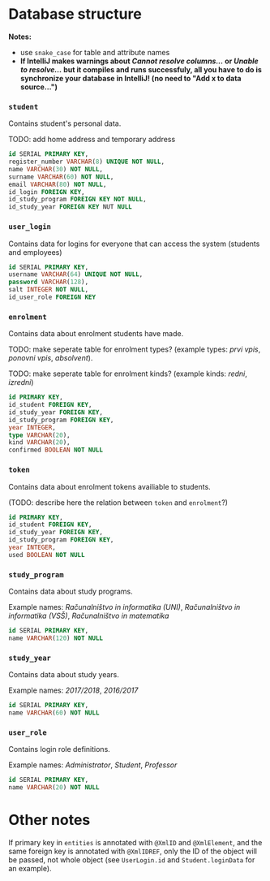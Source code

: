 # Database structure

**Notes:**
* use `snake_case` for table and attribute names
* **If IntelliJ makes warnings about *Cannot resolve columns...* or *Unable to resolve...* but it compiles and runs successfuly, all you have to do is synchronize your database in IntelliJ! (no need to "Add x to data source...")**

### `student`

Contains student's personal data.

TODO: add home address and temporary address
```sql
id SERIAL PRIMARY KEY,
register_number VARCHAR(8) UNIQUE NOT NULL,
name VARCHAR(30) NOT NULL,
surname VARCHAR(60) NOT NULL,
email VARCHAR(80) NOT NULL,
id_login FOREIGN KEY,
id_study_program FOREIGN KEY NOT NULL,
id_study_year FOREIGN KEY NUT NULL
```

### `user_login`

Contains data for logins for everyone that can access the system (students and employees)
```sql
id SERIAL PRIMARY KEY,
username VARCHAR(64) UNIQUE NOT NULL,
password VARCHAR(128),
salt INTEGER NOT NULL,
id_user_role FOREIGN KEY
```

### `enrolment`

Contains data about enrolment students have made.

TODO: make seperate table for enrolment types? (example types: *prvi vpis*, *ponovni vpis*, *absolvent*).

TODO: make seperate table for enrolment kinds? (example kinds: *redni*, *izredni*)
```sql
id PRIMARY KEY,
id_student FOREIGN KEY,
id_study_year FOREIGN KEY,
id_study_program FOREIGN KEY,
year INTEGER,
type VARCHAR(20),
kind VARCHAR(20),
confirmed BOOLEAN NOT NULL
```

### `token`

Contains data about enrolment tokens availiable to students.

(TODO: describe here the relation between `token` and `enrolment`?)
```sql
id PRIMARY KEY,
id_student FOREIGN KEY,
id_study_year FOREIGN KEY,
id_study_program FOREIGN KEY,
year INTEGER,
used BOOLEAN NOT NULL
```

### `study_program`

Contains data about study programs.

Example names: *Računalništvo in informatika (UNI)*, *Računalništvo in informatika (VSŠ)*, *Računalništvo in matematika*
```sql
id SERIAL PRIMARY KEY,
name VARCHAR(120) NOT NULL
```

### `study_year`

Contains data about study years.

Example names: *2017/2018*, *2016/2017*
```sql
id SERIAL PRIMARY KEY,
name VARCHAR(60) NOT NULL
```

### `user_role`

Contains login role definitions.

Example names: *Administrator*, *Student*, *Professor*
```sql
id SERIAL PRIMARY KEY,
name VARCHAR(20) NOT NULL
```

# Other notes

If primary key in `entities` is annotated with `@XmlID` and `@XmlElement`, and the same foreign key is annotated with `@XmlIDREF`, only the ID of the object will be passed, not whole object (see `UserLogin.id` and `Student.loginData` for an example).
